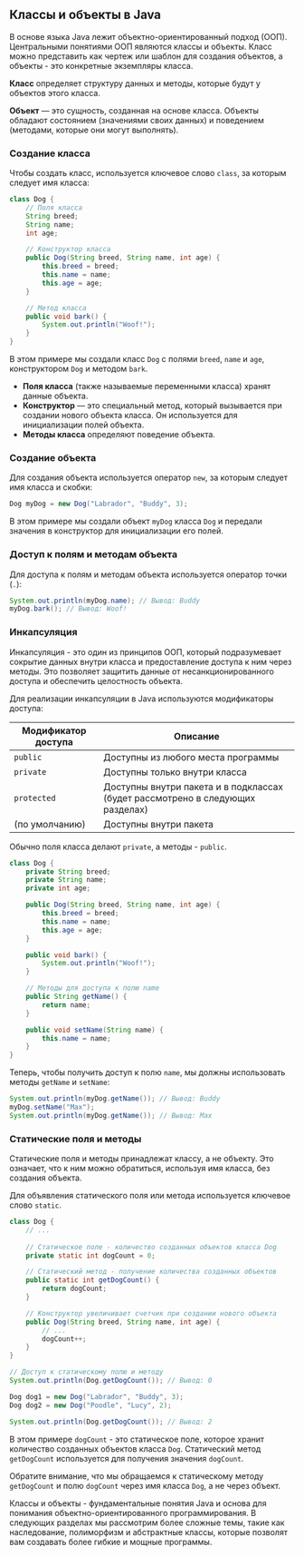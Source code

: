 ## Классы и объекты в Java

В основе языка Java лежит объектно-ориентированный подход (ООП). Центральными понятиями ООП являются классы и объекты. Класс можно представить как чертеж или шаблон для создания объектов, а объекты - это конкретные экземпляры класса. 

**Класс** определяет структуру данных и методы, которые будут у объектов этого класса. 

**Объект** — это сущность, созданная на основе класса. Объекты обладают состоянием (значениями своих данных) и поведением (методами, которые они могут выполнять).

### Создание класса

Чтобы создать класс, используется ключевое слово `class`, за которым следует имя класса:

```java
class Dog {
    // Поля класса
    String breed;
    String name;
    int age;

    // Конструктор класса
    public Dog(String breed, String name, int age) {
        this.breed = breed;
        this.name = name;
        this.age = age;
    }

    // Метод класса
    public void bark() {
        System.out.println("Woof!");
    }
}
```

В этом примере мы создали класс `Dog` с полями `breed`, `name` и `age`, конструктором `Dog` и методом `bark`.

*   **Поля класса** (также называемые переменными класса) хранят данные объекта.
*   **Конструктор** — это специальный метод, который вызывается при создании нового объекта класса. Он используется для инициализации полей объекта.
*   **Методы класса** определяют поведение объекта.

### Создание объекта

Для создания объекта используется оператор `new`, за которым следует имя класса и скобки:

```java
Dog myDog = new Dog("Labrador", "Buddy", 3);
```

В этом примере мы создали объект `myDog` класса `Dog` и передали значения в конструктор для инициализации его полей.

### Доступ к полям и методам объекта

Для доступа к полям и методам объекта используется оператор точки (`.`):

```java
System.out.println(myDog.name); // Вывод: Buddy
myDog.bark(); // Вывод: Woof!
```

### Инкапсуляция

Инкапсуляция - это один из принципов ООП, который подразумевает сокрытие данных внутри класса и предоставление доступа к ним через методы. Это позволяет защитить данные от несанкционированного доступа и обеспечить целостность объекта.

Для реализации инкапсуляции в Java используются модификаторы доступа:

| Модификатор доступа | Описание                                                                     |
| ------------------ | ---------------------------------------------------------------------------- |
| `public`          | Доступны из любого места программы                                                |
| `private`         | Доступны только внутри класса                                                   |
| `protected`       | Доступны внутри пакета и в подклассах (будет рассмотрено в следующих разделах) |
| (по умолчанию)      | Доступны внутри пакета                                                       |

Обычно поля класса делают `private`, а методы - `public`.

```java
class Dog {
    private String breed;
    private String name;
    private int age;

    public Dog(String breed, String name, int age) {
        this.breed = breed;
        this.name = name;
        this.age = age;
    }

    public void bark() {
        System.out.println("Woof!");
    }

    // Методы для доступа к полю name
    public String getName() {
        return name;
    }

    public void setName(String name) {
        this.name = name;
    }
}
```

Теперь, чтобы получить доступ к полю `name`, мы должны использовать методы `getName` и `setName`:

```java
System.out.println(myDog.getName()); // Вывод: Buddy
myDog.setName("Max");
System.out.println(myDog.getName()); // Вывод: Max
```

### Статические поля и методы

Статические поля и методы принадлежат классу, а не объекту. Это означает, что к ним можно обратиться, используя имя класса, без создания объекта. 

Для объявления статического поля или метода используется ключевое слово `static`.

```java
class Dog {
    // ...
    
    // Статическое поле - количество созданных объектов класса Dog
    private static int dogCount = 0;

    // Статический метод - получение количества созданных объектов
    public static int getDogCount() {
        return dogCount;
    }

    // Конструктор увеличивает счетчик при создании нового объекта
    public Dog(String breed, String name, int age) {
        // ...
        dogCount++;
    }
}
```

```java
// Доступ к статическому полю и методу
System.out.println(Dog.getDogCount()); // Вывод: 0

Dog dog1 = new Dog("Labrador", "Buddy", 3);
Dog dog2 = new Dog("Poodle", "Lucy", 2);

System.out.println(Dog.getDogCount()); // Вывод: 2
```

В этом примере `dogCount` - это статическое поле, которое хранит количество созданных объектов класса `Dog`. Статический метод `getDogCount` используется для получения значения `dogCount`. 

Обратите внимание, что мы обращаемся к статическому методу `getDogCount` и полю `dogCount` через имя класса `Dog`, а не через объект.

Классы и объекты - фундаментальные понятия Java и основа для понимания объектно-ориентированного программирования. В следующих разделах мы рассмотрим более сложные темы, такие как наследование, полиморфизм и абстрактные классы, которые позволят вам создавать более гибкие и мощные программы.
